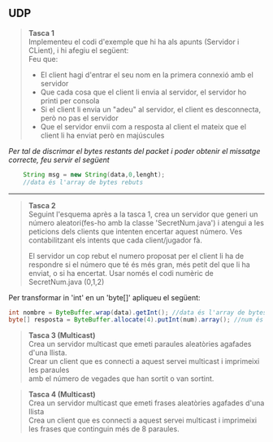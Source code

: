 ## UDP

>**Tasca 1**  
>Implementeu el codi d'exemple que hi ha als apunts (Servidor i CLient), i hi afegiu el següent:  
>Feu que:
> - El client hagi d'entrar el seu nom en la primera connexió amb el servidor
> - Que cada cosa que el client li envia al servidor, el servidor ho printi per consola
> - Si el client li envia un "adeu" al servidor, el client es desconnecta, però no pas el servidor
> - Que el servidor envii com a resposta al client el mateix que el client li ha enviat però en majúscules

*Per tal de discrimar el bytes restants del packet i poder obtenir el missatge correcte, feu servir el següent*
```java
    String msg = new String(data,0,lenght);
    //data és l'array de bytes rebuts
```
<hr>

>**Tasca 2**  
> Seguint l'esquema après a la tasca 1, crea un servidor que generi un número aleatori(fes-ho amb la classe 'SecretNum.java') i atengui
> a les peticions dels clients que intenten encertar aquest número.
> Ves contabilitzant els intents que cada client/jugador fà.
>
> El servidor un cop rebut el numero proposat per el client li ha de respondre si el número que té és més gran, més petit
> del que li ha enviat, o si ha encertat. Usar només el codi numèric de SecretNum.java (0,1,2)


Per transformar in 'int' en un 'byte[]' apliqueu el següent:
```java
int nombre = ByteBuffer.wrap(data).getInt(); //data és l'array de bytes
byte[] resposta = ByteBuffer.allocate(4).putInt(num).array(); //num és un int
```

>**Tasca 3 (Multicast)**  
> Crea un servidor multicast que emeti paraules aleatòries agafades d'una llista.  
> Crear un client que es connecti a aquest servei multicast i imprimeixi les paraules  
> amb el número de vegades que han sortit o van sortint. 

>**Tasca 4 (Multicast)**  
> Crea un servidor multicast que emeti frases aleatòries agafades d'una llista  
> Crea un client que es connecti a aquest servei multicast i imprimeixi les frases que continguin més de 8 paraules.